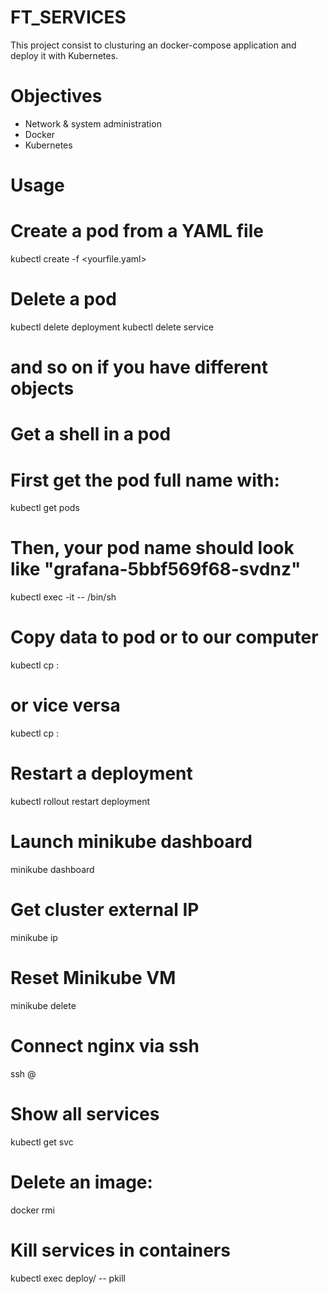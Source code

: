 # FT_SERVICES
This project consist to clusturing an docker-compose application and deploy it with Kubernetes.

# Objectives

- Network & system administration
- Docker
- Kubernetes

# Usage
# Create a pod from a YAML file
kubectl create -f <yourfile.yaml>

# Delete a pod
kubectl delete deployment <your deployment>
kubectl delete service <your service>
# and so on if you have different objects

# Get a shell in a pod
# First get the pod full name with:
kubectl get pods
# Then, your pod name should look like "grafana-5bbf569f68-svdnz"
kubectl exec -it <pod name> -- /bin/sh

# Copy data to pod or to our computer
kubectl cp <pod name>:<file> <to>
# or vice versa
kubectl cp <from> <pod name>:<to>

# Restart a deployment
kubectl rollout restart deployment <name>

# Launch minikube dashboard
minikube dashboard

# Get cluster external IP
minikube ip

# Reset Minikube VM
minikube delete

# Connect nginx via ssh
ssh <user>@<external ip of nginx>

# Show all services
kubectl get svc

# Delete an image:
docker rmi <image name>

# Kill services in containers
kubectl exec deploy/<your service> -- pkill <process name>
